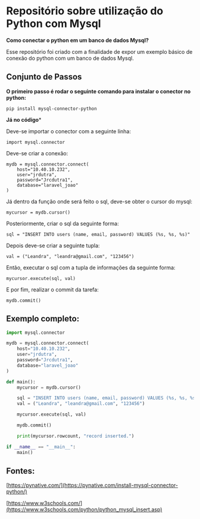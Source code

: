 # Repositório sobre utilização do Python com Mysql

**Como conectar o python em um banco de dados Mysql?**

Esse repositório foi criado com a finalidade de expor um exemplo básico de conexão
do python com um banco de dados Mysql.



## Conjunto de Passos

**O primeiro passo é rodar o seguinte comando para instalar o conector no python:**

```
pip install mysql-connector-python
```

**Já no código***

Deve-se importar o conector com a seguinte linha:

```
import mysql.connector
```

Deve-se criar a conexão:

```
mydb = mysql.connector.connect(
    host="10.40.10.232",
    user="jrdutra",
    password="Jrcdutra1",
    database="laravel_joao"
)
```

Já dentro da função onde será feito o sql, deve-se obter o cursor do mysql:


```
mycursor = mydb.cursor()
```

Posteriormente, criar o sql da seguinte forma:

```
sql = "INSERT INTO users (name, email, password) VALUES (%s, %s, %s)"
```

Depois deve-se criar a seguinte tupla:

```
val = ("Leandra", "leandra@gmail.com", "123456")
```

Então, executar o sql com a tupla de informações da seguinte forma:

```
mycursor.execute(sql, val)
```

E por fim, realizar o commit da tarefa:

```
mydb.commit()
```

## Exemplo completo:

```Python
import mysql.connector

mydb = mysql.connector.connect(
    host="10.40.10.232",
    user="jrdutra",
    password="Jrcdutra1",
    database="laravel_joao"
)

def main():
    mycursor = mydb.cursor()

    sql = "INSERT INTO users (name, email, password) VALUES (%s, %s, %s)"
    val = ("Leandra", "leandra@gmail.com", "123456")

    mycursor.execute(sql, val)

    mydb.commit()

    print(mycursor.rowcount, "record inserted.")

if __name__ == "__main__":
    main()
```


## Fontes: 

[https://pynative.com/](https://pynative.com/install-mysql-connector-python/)

[https://www.w3schools.com/](https://www.w3schools.com/python/python_mysql_insert.asp)
